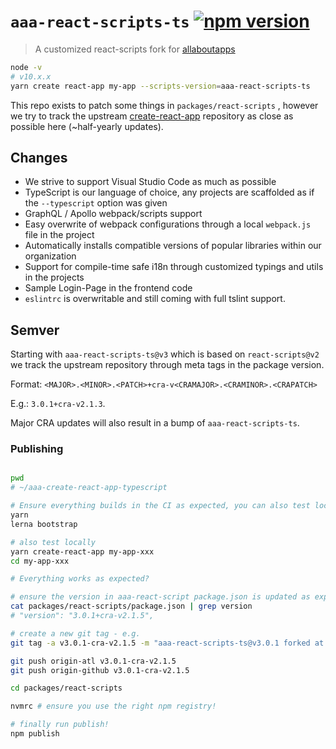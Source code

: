 # `aaa-react-scripts-ts` [![npm version](https://badge.fury.io/js/aaa-react-scripts-ts.svg)](https://badge.fury.io/js/aaa-react-scripts-ts)

> A customized react-scripts fork for [allaboutapps](https://allaboutapps.at)

```sh
node -v
# v10.x.x
yarn create react-app my-app --scripts-version=aaa-react-scripts-ts
```

This repo exists to patch some things in `packages/react-scripts` , however we try to track the upstream [create-react-app](https://github.com/facebook/create-react-app) repository as close as possible here (~half-yearly updates).

## Changes

- We strive to support Visual Studio Code as much as possible
- TypeScript is our language of choice, any projects are scaffolded as if the `--typescript` option was given
- GraphQL / Apollo webpack/scripts support
- Easy overwrite of webpack configurations through a local `webpack.js` file in the project
- Automatically installs compatible versions of popular libraries within our organization
- Support for compile-time safe i18n through customized typings and utils in the projects
- Sample Login-Page in the frontend code
- `eslintrc` is overwritable and still coming with full tslint support.

## Semver

Starting with `aaa-react-scripts-ts@v3` which is based on `react-scripts@v2` we track the upstream repository through meta tags in the package version.

Format: `<MAJOR>.<MINOR>.<PATCH>+cra-v<CRAMAJOR>.<CRAMINOR>.<CRAPATCH>`

E.g.: `3.0.1+cra-v2.1.3`.

Major CRA updates will also result in a bump of `aaa-react-scripts-ts`.

### Publishing

```sh

pwd
# ~/aaa-create-react-app-typescript

# Ensure everything builds in the CI as expected, you can also test locally:
yarn
lerna bootstrap

# also test locally
yarn create-react-app my-app-xxx
cd my-app-xxx

# Everything works as expected?

# ensure the version in aaa-react-script package.json is updated as expected:
cat packages/react-scripts/package.json | grep version
# "version": "3.0.1+cra-v2.1.5",

# create a new git tag - e.g.
git tag -a v3.0.1-cra-v2.1.5 -m "aaa-react-scripts-ts@v3.0.1 forked at create-react-app@v2.1.5"

git push origin-atl v3.0.1-cra-v2.1.5
git push origin-github v3.0.1-cra-v2.1.5

cd packages/react-scripts

nvmrc # ensure you use the right npm registry!

# finally run publish!
npm publish

```
